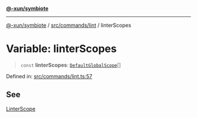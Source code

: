[**@-xun/symbiote**](../../../../README.md)

***

[@-xun/symbiote](../../../../README.md) / [src/commands/lint](../README.md) / linterScopes

# Variable: linterScopes

> `const` **linterScopes**: [`DefaultGlobalScope`](../../../configure/enumerations/DefaultGlobalScope.md)[]

Defined in: [src/commands/lint.ts:57](https://github.com/Xunnamius/symbiote/blob/c3f7fbdb0b36164c8890b842485989d2e0a3c698/src/commands/lint.ts#L57)

## See

[LinterScope](../../../configure/enumerations/DefaultGlobalScope.md)
